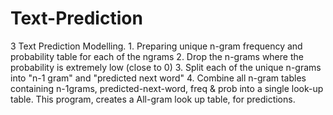 # Text-Prediction
3  Text Prediction Modelling.
	1. Preparing unique n-gram frequency and probability table for each of the ngrams
	2. Drop the n-grams where the probability is extremely low (close to 0)
	3. Split each of the unique n-grams into "n-1 gram" and "predicted next word"
	4. Combine all n-gram tables containing n-1grams, predicted-next-word, freq & prob into a single look-up table.
<Note> This program, creates a All-gram look up table, for predictions.

